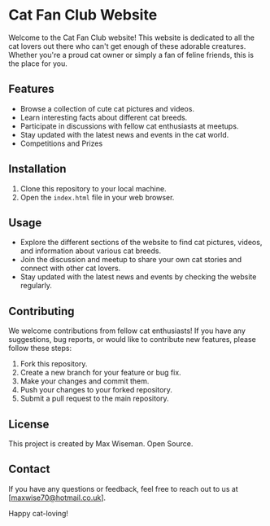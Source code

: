 # Cat Fan Club Website

Welcome to the Cat Fan Club website! This website is dedicated to all the cat lovers out there who can't get enough of these adorable creatures. Whether you're a proud cat owner or simply a fan of feline friends, this is the place for you.

## Features

- Browse a collection of cute cat pictures and videos.
- Learn interesting facts about different cat breeds.
- Participate in discussions with fellow cat enthusiasts at meetups.
- Stay updated with the latest news and events in the cat world.
- Competitions and Prizes

## Installation

1. Clone this repository to your local machine.
2. Open the `index.html` file in your web browser.

## Usage

- Explore the different sections of the website to find cat pictures, videos, and information about various cat breeds.
- Join the discussion and meetup to share your own cat stories and connect with other cat lovers.
- Stay updated with the latest news and events by checking the website regularly.

## Contributing

We welcome contributions from fellow cat enthusiasts! If you have any suggestions, bug reports, or would like to contribute new features, please follow these steps:

1. Fork this repository.
2. Create a new branch for your feature or bug fix.
3. Make your changes and commit them.
4. Push your changes to your forked repository.
5. Submit a pull request to the main repository.

## License

This project is created by Max Wiseman. Open Source.

## Contact

If you have any questions or feedback, feel free to reach out to us at [maxwise70@hotmail.co.uk].

Happy cat-loving!